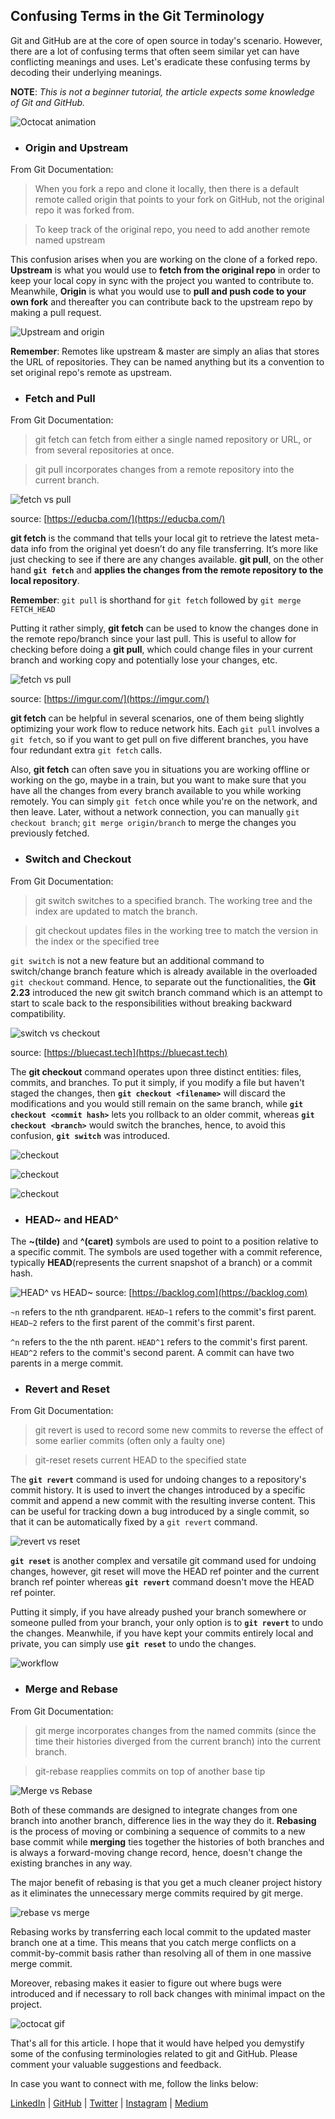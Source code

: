 ## Confusing Terms in the Git Terminology

Git and GitHub are at the core of open source in today's scenario. However, there are a lot of confusing terms that often seem similar yet can have conflicting meanings and uses. Let's eradicate these confusing terms by decoding their underlying meanings.

**NOTE**: *This is not a beginner tutorial, the article expects some knowledge of Git and GitHub.*

![Octocat animation](https://cdn.dribbble.com/users/906441/screenshots/6364613/walkcyclevector24_dribbble.gif)

- ### Origin and Upstream

From Git Documentation:
> When you fork a repo and clone it locally, then there is a default remote called origin that points to your fork on GitHub, not the original repo it was forked from.

>To keep track of the original repo, you need to add another remote named upstream

This confusion arises when you are working on the clone of a forked repo. **Upstream** is what you would use to **fetch from the original repo** in order to keep your local copy in sync with the project you wanted to contribute to. Meanwhile, **Origin** is what you would use to **pull and push code to your own fork** and thereafter you can contribute back to the upstream repo by making a pull request.


![Upstream and origin](https://camo.githubusercontent.com/ecad6c4a2c9f895f23aa28ce995e5f188d7d4283/687474703a2f2f692e696d6775722e636f6d2f746932703735642e706e67)


**Remember**: Remotes like upstream & master are simply an alias that stores the URL of repositories. They can be named anything but its a convention to set original repo's remote as upstream.

- ### Fetch and Pull

From Git Documentation:
> git fetch can fetch from either a single named repository or URL, or from several repositories at once.

>git pull incorporates changes from a remote repository into the current branch.

![fetch vs pull](https://cdn.educba.com/academy/wp-content/uploads/2019/10/Github-Fetch-vs-Github-Pull.jpg)

source: [https://educba.com/](https://educba.com/)

**git fetch** is the command that tells your local git to retrieve the latest meta-data info from the original yet doesn’t do any file transferring. It’s more like just checking to see if there are any changes available. **git pull**, on the other hand **`git fetch`** and **applies the changes from the remote repository to the local repository**.


**Remember**:  `git pull` is shorthand for `git fetch` followed by `git merge FETCH_HEAD`

Putting it rather simply, **git fetch** can be used to know the changes done in the remote repo/branch since your last pull. This is useful to allow for checking before doing a **git pull**, which could change files in your current branch and working copy and potentially lose your changes, etc.

![fetch vs pull](https://i.imgur.com/w4sr7bp.png)

source: [https://imgur.com/](https://imgur.com/)

**git fetch** can be helpful in several scenarios, one of them being slightly optimizing your work flow to reduce network hits. Each `git pull` involves a `git fetch`, so if you want to get pull on five different branches, you have four redundant extra `git fetch` calls.

Also, **git fetch** can often save you in situations you are working offline or working on the go, maybe in a train, but you want to make sure that you have all the changes from every branch available to you while working remotely. You can simply `git fetch` once while you're on the network, and then leave. Later, without a network connection, you can manually `git checkout branch`; `git merge origin/branch` to merge the changes you previously fetched.

- ### Switch and Checkout

From Git Documentation:
>git switch switches to a specified branch. The working tree and the index are updated to match the branch.

>git checkout updates files in the working tree to match the version in the index or the specified tree

`git switch` is not a new feature but an additional command to switch/change branch feature which is already available in the overloaded `git checkout` command. Hence, to separate out the functionalities, the **Git 2.23** introduced the new git switch branch command which is an attempt to start to scale back to the responsibilities without breaking backward compatibility.

![switch vs checkout](https://bluecast.tech/wp-content/uploads/2019/09/git_switch_branch_vs_git_Checkout_branch-1024x521.png)

source: [https://bluecast.tech](https://bluecast.tech)

The **git checkout** command operates upon three distinct entities: files, commits, and branches. To put it simply, if you modify a file but haven't staged the changes, then **`git checkout <filename>`** will discard the modifications and you would still remain on the same branch, while **`git checkout <commit hash>`** lets you rollback to an older commit, whereas **`git checkout <branch>`** would switch the branches, hence, to avoid this confusion, **`git switch`** was introduced.

![checkout](https://image.slidesharecdn.com/gittutorial-150724014321-lva1-app6891/95/git-tutorial-13-638.jpg?cb=1437702443)

![checkout](https://image.slidesharecdn.com/gittutorial-150724014321-lva1-app6891/95/git-tutorial-12-638.jpg?cb=1437702443)

![checkout](https://image.slidesharecdn.com/cda-summit-final-180802153955/95/recovering-from-git-mistakes-nina-zakharenko-58-638.jpg?cb=1533226064)
- ### HEAD~ and HEAD^

The **~(tilde)** and **^(caret)** symbols are used to point to a position relative to a specific commit. The symbols are used together with a commit reference, typically **HEAD**(represents the current snapshot of a branch) or a commit hash.

![HEAD^ vs HEAD~](https://backlog.com/app/themes/backlog-child/assets/img/guides/git/collaboration/switch_branches_001.png)
source: [https://backlog.com](https://backlog.com)

`~n` refers to the nth grandparent. `HEAD~1` refers to the commit's first parent. `HEAD~2` refers to the first parent of the commit's first parent.

`^n` refers to the the nth parent. `HEAD^1` refers to the commit's first parent. `HEAD^2` refers to the commit's second parent. A commit can have two parents in a merge commit.

- ### Revert and Reset
From Git Documentation:
> git revert is used to record some new commits to reverse the effect of some earlier commits (often only a faulty one)

> git-reset resets current HEAD to the specified state

The **`git revert`** command is used for undoing changes to a repository's commit history. It is used to invert the changes introduced by a specific commit and append a new commit with the resulting inverse content. This can be useful for tracking down a bug introduced by a single commit, so that it can be automatically fixed by a `git revert` command.

![revert vs reset](https://blog.nakulrajput.com/wp-content/uploads/2018/10/Git-Reverting-Resetting.jpg)

**`git reset`** is another complex and versatile git command used for undoing changes, however, git reset will move the HEAD ref pointer and the current branch ref pointer whereas **`git revert`** command doesn't move the HEAD ref pointer. 

Putting it simply, if you have already pushed your branch somewhere or someone pulled from your branch, your only option is to **`git revert`** to undo the changes. Meanwhile, if you have kept your commits entirely local and private, you can simply use **`git reset`** to undo the changes.

![workflow](https://ohi-science.org/assets/blog_images/workflow_more_info.jpg)

- ### Merge and Rebase

From Git Documentation:
>git merge incorporates changes from the named commits (since the time their histories diverged from the current branch) into the current branch.

>git-rebase reapplies commits on top of another base tip

![Merge vs Rebase](https://miro.medium.com/max/868/1*g48HJkKNsZwNlWEM6Z82ig.jpeg)

Both of these commands are designed to integrate changes from one branch into another branch, difference lies in the way they do it. **Rebasing** is the process of moving or combining a sequence of commits to a new base commit while **merging** ties together the histories of both branches and is always a forward-moving change record, hence, doesn't change the existing branches in any way.

The major benefit of rebasing is that you get a much cleaner project history as it eliminates the unnecessary merge commits required by git merge. 

![rebase vs merge](https://jeffkreeftmeijer.com/git-rebase/git-rebase.png)

Rebasing works by transferring each local commit to the updated master branch one at a time. This means that you catch merge conflicts on a commit-by-commit basis rather than resolving all of them in one massive merge commit.

Moreover, rebasing makes it easier to figure out where bugs were introduced and if necessary to roll back changes with minimal impact on the project.

![octocat gif](https://cdn.dribbble.com/users/1637294/screenshots/4696103/hula_loop_dribbble.gif)

That's all for this article. I hope that it would have helped you demystify some of the confusing terminologies related to git and GitHub. Please comment your valuable suggestions and feedback.

In case you want to connect with me, follow the links below:


[LinkedIn](https://www.linkedin.com/in/pragati-verma-b22a1b17b/) | [GitHub](https://github.com/PragatiVerma18) | [Twitter](https://twitter.com/Pragati56242726) | [Instagram](https://www.instagram.com/pragativerma18/) | [Medium](https://medium.com/@itispragativerma)
